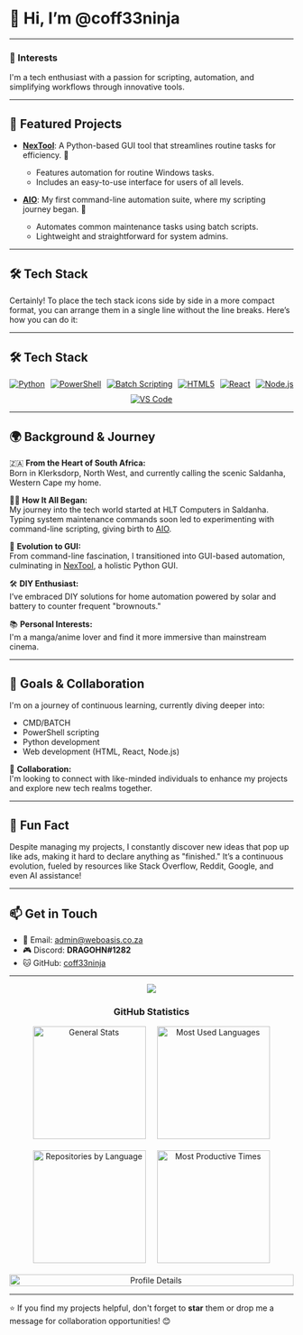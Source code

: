 # 👋 Hi, I’m @coff33ninja  

---

### **👀 Interests**  
I'm a tech enthusiast with a passion for scripting, automation, and simplifying workflows through innovative tools.  

---

## 🌟 **Featured Projects**  
- [**NexTool**](https://github.com/coff33ninja/NexTool-Windows-Suite): A Python-based GUI tool that streamlines routine tasks for efficiency. 🚀  
  - Features automation for routine Windows tasks.  
  - Includes an easy-to-use interface for users of all levels.  

- [**AIO**](https://github.com/coff33ninja/AIO): My first command-line automation suite, where my scripting journey began. 🌱  
  - Automates common maintenance tasks using batch scripts.  
  - Lightweight and straightforward for system admins.  

---

## 🛠 **Tech Stack**  

Certainly! To place the tech stack icons side by side in a more compact format, you can arrange them in a single line without the line breaks. Here’s how you can do it:

---

## 🛠 **Tech Stack**  

<div style="display: flex; gap: 10px; flex-wrap: wrap; justify-content: center;">  
    <a href="https://www.python.org/">
        <img src="https://img.shields.io/badge/Python-3776AB?style=for-the-badge&logo=python&logoColor=white" alt="Python" />
    </a>
    <a href="https://learn.microsoft.com/en-us/powershell/">
        <img src="https://img.shields.io/badge/PowerShell-5391FE?style=for-the-badge&logo=powershell&logoColor=white" alt="PowerShell" />
    </a>
    <a href="https://learn.microsoft.com/en-us/windows-server/administration/windows-commands/windows-commands">
        <img src="https://img.shields.io/badge/Batch%20Scripting-4B0082?style=for-the-badge&logo=windows-terminal&logoColor=white" alt="Batch Scripting" />
    </a>
    <a href="https://developer.mozilla.org/en-US/docs/Web/HTML">
        <img src="https://img.shields.io/badge/HTML5-E34F26?style=for-the-badge&logo=html5&logoColor=white" alt="HTML5" />
    </a>
    <a href="https://react.dev/">
        <img src="https://img.shields.io/badge/React-61DAFB?style=for-the-badge&logo=react&logoColor=black" alt="React" />
    </a>
    <a href="https://nodejs.org/">
        <img src="https://img.shields.io/badge/Node.js-339933?style=for-the-badge&logo=node.js&logoColor=white" alt="Node.js" />
    </a>
    <a href="https://code.visualstudio.com/">
        <img src="https://img.shields.io/badge/VS%20Code-007ACC?style=for-the-badge&logo=visual-studio-code&logoColor=white" alt="VS Code" />
    </a>
</div>

---

## 🌍 **Background & Journey**  

🇿🇦 **From the Heart of South Africa:**  
Born in Klerksdorp, North West, and currently calling the scenic Saldanha, Western Cape my home.  

👨‍💻 **How It All Began:**  
My journey into the tech world started at HLT Computers in Saldanha. Typing system maintenance commands soon led to experimenting with command-line scripting, giving birth to [AIO](https://github.com/coff33ninja/AIO).  

🐍 **Evolution to GUI:**  
From command-line fascination, I transitioned into GUI-based automation, culminating in [NexTool](https://github.com/coff33ninja/NexTool-Windows-Suite), a holistic Python GUI.  

🛠 **DIY Enthusiast:**  
I’ve embraced DIY solutions for home automation powered by solar and battery to counter frequent "brownouts."  

📚 **Personal Interests:**  
I'm a manga/anime lover and find it more immersive than mainstream cinema.  

---

## 🎯 **Goals & Collaboration**  
I'm on a journey of continuous learning, currently diving deeper into:  
- CMD/BATCH  
- PowerShell scripting  
- Python development  
- Web development (HTML, React, Node.js)  

💞️ **Collaboration:**  
I'm looking to connect with like-minded individuals to enhance my projects and explore new tech realms together.  

---

## 🎉 **Fun Fact**  
Despite managing my projects, I constantly discover new ideas that pop up like ads, making it hard to declare anything as "finished." It’s a continuous evolution, fueled by resources like Stack Overflow, Reddit, Google, and even AI assistance!  

---

## 📫 **Get in Touch**  

- 💌 Email: [admin@weboasis.co.za](mailto:admin@weboasis.co.za)  
- 🎮 Discord: **DRAGOHN#1282**  
- 🐱 GitHub: [coff33ninja](https://github.com/coff33ninja)  

---

<div align="center">  
<img src="https://user-images.githubusercontent.com/73097560/115834477-dbab4500-a447-11eb-908a-139a6edaec5c.gif">  
<h3 align="center">GitHub Statistics</h3>  

<div style="display: flex; flex-wrap: wrap; justify-content: center; gap: 20px;">  
<img src="http://github-profile-summary-cards.vercel.app/api/cards/stats?username=coff33ninja&theme=2077" height="200em" alt="General Stats"/>  
<img src="http://github-profile-summary-cards.vercel.app/api/cards/most-commit-language?username=coff33ninja&theme=2077" height="200em" alt="Most Used Languages"/>  
<img src="http://github-profile-summary-cards.vercel.app/api/cards/repos-per-language?username=coff33ninja&theme=2077" height="200em" alt="Repositories by Language"/>  
<img src="http://github-profile-summary-cards.vercel.app/api/cards/productive-time?username=coff33ninja&theme=2077" height="200em" alt="Most Productive Times"/>  
<img src="http://github-profile-summary-cards.vercel.app/api/cards/profile-details?username=coff33ninja&theme=2077" width="100%" alt="Profile Details"/>  
</div>  
</div>  

---

⭐ If you find my projects helpful, don't forget to **star** them or drop me a message for collaboration opportunities! 😊  
